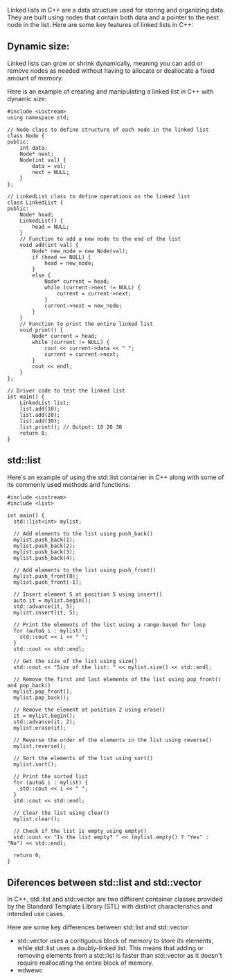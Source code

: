 Linked lists in C++ are a data structure used for storing and organizing data. They are built using nodes that contain both data and a pointer to the next node in the list. Here are some key features of linked lists in C++:

## Dynamic size:
Linked lists can grow or shrink dynamically, meaning you can add or remove nodes as needed without having to allocate or deallocate a fixed amount of memory.

Here is an example of creating and manipulating a linked list in C++ with dynamic size:

```
#include <iostream>
using namespace std;

// Node class to define structure of each node in the linked list
class Node {
public:
    int data;
    Node* next;
    Node(int val) {
        data = val;
        next = NULL;
    }
};

// LinkedList class to define operations on the linked list
class LinkedList {
public:
    Node* head;
    LinkedList() {
        head = NULL;
    }
    // Function to add a new node to the end of the list
    void add(int val) {
        Node* new_node = new Node(val);
        if (head == NULL) {
            head = new_node;
        }
        else {
            Node* current = head;
            while (current->next != NULL) {
                current = current->next;
            }
            current->next = new_node;
        }
    }
    // Function to print the entire linked list
    void print() {
        Node* current = head;
        while (current != NULL) {
            cout << current->data << " ";
            current = current->next;
        }
        cout << endl;
    }
};

// Driver code to test the linked list
int main() {
    LinkedList list;
    list.add(10);
    list.add(20);
    list.add(30);
    list.print(); // Output: 10 20 30
    return 0;
}

```

## std::list
Here's an example of using the std::list container in C++ along with some of its commonly used methods and functions:

```
#include <iostream>
#include <list>

int main() {
  std::list<int> mylist;

  // Add elements to the list using push_back()
  mylist.push_back(1);
  mylist.push_back(2);
  mylist.push_back(3);
  mylist.push_back(4);

  // Add elements to the list using push_front()
  mylist.push_front(0);
  mylist.push_front(-1);

  // Insert element 5 at position 5 using insert()
  auto it = mylist.begin();
  std::advance(it, 5);
  mylist.insert(it, 5);

  // Print the elements of the list using a range-based for loop
  for (auto& i : mylist) {
    std::cout << i << " ";
  }
  std::cout << std::endl;

  // Get the size of the list using size()
  std::cout << "Size of the list: " << mylist.size() << std::endl;

  // Remove the first and last elements of the list using pop_front() and pop_back()
  mylist.pop_front();
  mylist.pop_back();

  // Remove the element at position 2 using erase()
  it = mylist.begin();
  std::advance(it, 2);
  mylist.erase(it);

  // Reverse the order of the elements in the list using reverse()
  mylist.reverse();

  // Sort the elements of the list using sort()
  mylist.sort();

  // Print the sorted list
  for (auto& i : mylist) {
    std::cout << i << " ";
  }
  std::cout << std::endl;

  // Clear the list using clear()
  mylist.clear();

  // Check if the list is empty using empty()
  std::cout << "Is the list empty? " << (mylist.empty() ? "Yes" : "No") << std::endl;

  return 0;
}

```
## Diferences between std::list and std::vector
In C++, std::list and std::vector are two different container classes provided by the Standard Template Library (STL) with distinct characteristics and intended use cases.

Here are some key differences between std::list and std::vector:

* std::vector uses a contiguous block of memory to store its elements, while std::list uses a doubly-linked list. This means that adding or removing elements from a std::list is faster than std::vector as it doesn't require reallocating the entire block of memory.
* wdwewc